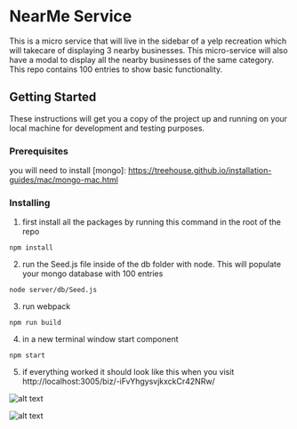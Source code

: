 # NearMe Service

This is a micro service that will live in the sidebar of a yelp recreation which will takecare of displaying 3 nearby businesses. This micro-service will also have a modal to display all the nearby businesses of the same category. This repo contains 100 entries to show basic functionality.

## Getting Started

These instructions will get you a copy of the project up and running on your local machine for development and testing purposes.

### Prerequisites

you will need to install [mongo]: https://treehouse.github.io/installation-guides/mac/mongo-mac.html

### Installing

1. first install all the packages by running this command in the root of the repo

```
npm install
```

2. run the Seed.js file inside of the db folder with node. This will populate your mongo database with 100 entries

```
node server/db/Seed.js
```

3. run webpack

```
npm run build
```

4. in a new terminal window start component

```
npm start
```

5. if everything worked it should look like this when you visit http://localhost:3005/biz/-iFvYhgysvjkxckCr42NRw/

![alt text](https://github.com/foodees/NearMe-service/blob/master/NearMeSideBarView.png "NearMeSideBarView")

![alt text](https://github.com/foodees/NearMe-service/blob/master/NearMeModalView.png "NearMeModalView")
